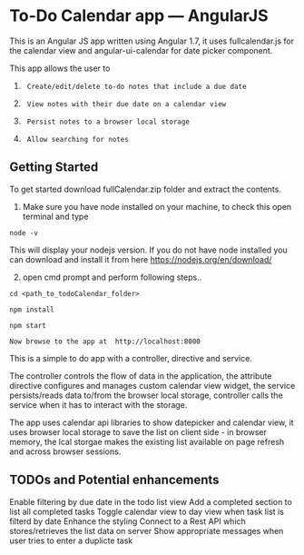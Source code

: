 # To-Do Calendar app — AngularJS 
This is an Angular JS app written using Angular 1.7, it uses fullcalendar.js for the calendar view and angular-ui-calendar for date picker component.

This app allows the user to 

1.      Create/edit/delete to-do notes that include a due date

2.      View notes with their due date on a calendar view

3.      Persist notes to a browser local storage

4.      Allow searching for notes


## Getting Started
To get started download fullCalendar.zip folder and extract the contents.

1. Make sure you have node installed on your machine, to check this open terminal and type

```
node -v

```
This will display your nodejs version. If you do not have node installed you can download and install it from here https://nodejs.org/en/download/


2. open cmd prompt and perform following steps..

```
cd <path_to_todoCalendar_folder>

npm install 

npm start

Now browse to the app at  http://localhost:8000

```

This is a simple to do app with a controller, directive and service.

The controller controls the flow of data in the application, the attribute directive configures and manages custom calendar view widget, the service persists/reads data to/from the browser local storage, controller calls the service when it has to interact with the storage.

The app uses calendar api libraries to show datepicker and calendar view, it uses browser local storage to save the list on client side - in browser memory, the lcal storgae makes the existing list available on page refresh and across browser sessions.


## TODOs and Potential enhancements

Enable filtering by due date in the todo list view
Add a completed section to list all completed tasks
Toggle calendar view to day view when task list is filterd by date
Enhance the styling
Connect to a Rest API which stores/retrieves the list data on server
Show appropriate messages when user tries to enter a duplicte task
